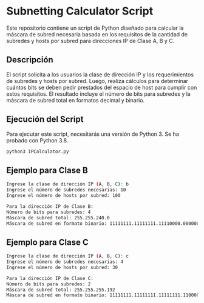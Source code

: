 # Subnetting Calculator Script

Este repositorio contiene un script de Python diseñado para calcular la máscara de subred necesaria basada en los requisitos de la cantidad de subredes y hosts por subred para direcciones IP de Clase A, B y C.

## Descripción

El script solicita a los usuarios la clase de dirección IP y los requerimientos de subredes y hosts por subred. Luego, realiza cálculos para determinar cuántos bits se deben pedir prestados del espacio de host para cumplir con estos requisitos. El resultado incluye el número de bits para subredes y la máscara de subred total en formatos decimal y binario.

## Ejecución del Script

Para ejecutar este script, necesitarás una versión de Python 3. Se ha probado con Python 3.8.

```bash
python3 IPCalculator.py
```

## Ejemplo para Clase B
```bash
Ingrese la clase de dirección IP (A, B, C): b
Ingrese el número de subredes necesarias: 10
Ingrese el número de hosts por subred: 100

```
```bash
Para la dirección IP de Clase B:
Número de bits para subredes: 4
Máscara de subred total: 255.255.240.0
Máscara de subred en formato binario: 11111111.11111111.11110000.00000000
```

## Ejemplo para Clase C
```bash
Ingrese la clase de dirección IP (A, B, C): c
Ingrese el número de subredes necesarias: 4
Ingrese el número de hosts por subred: 30
```
```bash
Para la dirección IP de Clase C:
Número de bits para subredes: 2
Máscara de subred total: 255.255.255.192
Máscara de subred en formato binario: 11111111.11111111.11111111.11000000
```
